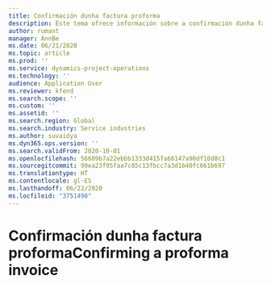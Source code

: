 ```yaml
---
title: Confirmación dunha factura proforma
description: Este tema ofrece información sobre a confirmación dunha factura proforma.
author: rumant
manager: AnnBe
ms.date: 06/21/2020
ms.topic: article
ms.prod: ''
ms.service: dynamics-project-operations
ms.technology: ''
audience: Application User
ms.reviewer: kfend
ms.search.scope: ''
ms.custom: ''
ms.assetid: ''
ms.search.region: Global
ms.search.industry: Service industries
ms.author: suvaidya
ms.dyn365.ops.version: ''
ms.search.validFrom: 2020-10-01
ms.openlocfilehash: 56609b7a22ebbb1333d415fa66147a90df10d8c1
ms.sourcegitcommit: 99ea23f95faa7c85c13fbcc7a3d1b40fc661b697
ms.translationtype: HT
ms.contentlocale: gl-ES
ms.lasthandoff: 06/22/2020
ms.locfileid: "3751498"
---
```

# <a name="confirming-a-proforma-invoice"></a><span data-ttu-id="f93cc-103">Confirmación dunha factura proforma</span><span class="sxs-lookup"><span data-stu-id="f93cc-103">Confirming a proforma invoice</span></span>
